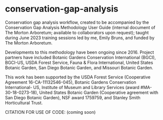 # conservation-gap-analysis

Conservation gap analysis workflow, created to be accompanied by the Conservation Gap Analysis Methodology User Guide (internal document of The Morton Arboretum; available to collaborators upon request); taught during June 2023 training sessions led by me, Emily Bruns, and funded by The Morton Arboretum. 

Developments to this methodology have been ongoing since 2016. Project partners have included Botanic Gardens Conservation International (BGCI), BGCI-US, USDA Forest Service, Fauna & Flora International, United States Botanic Garden, San Diego Botanic Garden, and Missouri Botanic Garden.

This work has been supported by the USDA Forest Service (Cooperative Agreement 16-CA-11132546-045), Botanic Gardens Conservation International- US, Institute of Museum and Library Services (award #MA-30-18-0273-18), United States Botanic Garden (Cooperative agreement with San Diego Botanic Garden), NSF award 1759759, and Stanley Smith Horticultural Trust.

CITATION FOR USE OF CODE: (coming soon)
